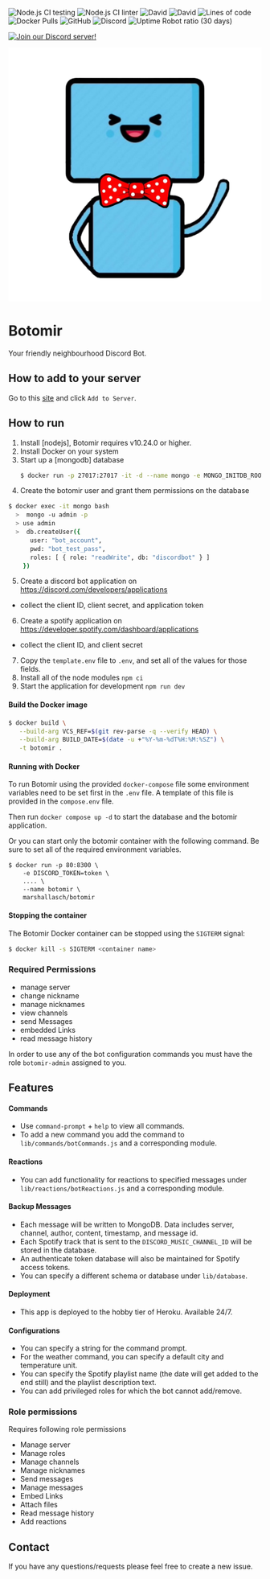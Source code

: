 ![Node.js CI testing](https://github.com/Botomir/botomir/workflows/testing/badge.svg)
![Node.js CI linter](https://github.com/Botomir/botomir/workflows/linter/badge.svg)
![David](https://img.shields.io/david/Botomir/botomir?style=plastic)
![David](https://img.shields.io/david/dev/Botomir/botomir?style=plastic)
![Lines of code](https://img.shields.io/tokei/lines/github/Botomir/botomir?style=plastic)
![Docker Pulls](https://img.shields.io/docker/pulls/marshallasch/botomir?style=plastic)
![GitHub](https://img.shields.io/github/license/Botomir/botomir?style=plastic)
![Discord](https://img.shields.io/discord/788091112476770353?style=plastic)
![Uptime Robot ratio (30 days)](https://img.shields.io/uptimerobot/ratio/m788089375-708361efbca4ea5bc2bac0bf?style=plastic)

[![Join our Discord server!](https://invidget.switchblade.xyz/788091112476770353)](https://discord.gg/sdXnDWrruS)

![Botomir Logo](static/images/botomir.png)

# Botomir

Your friendly neighbourhood Discord Bot.


## How to add to your server

Go to this [site](https://botomir.com) and click `Add to Server`.

## How to run

1. Install [nodejs], Botomir requires v10.24.0 or higher.
2. Install Docker on your system
3. Start up a [mongodb] database
    ```bash
    $ docker run -p 27017:27017 -it -d --name mongo -e MONGO_INITDB_ROOT_USERNAME=admin -e MONGO_INITDB_ROOT_PASSWORD=pass mongo
    ```
4. Create the botomir user and grant them permissions on the database
  ```bash
  $ docker exec -it mongo bash
    >  mongo -u admin -p
    > use admin
    >  db.createUser({
        user: "bot_account",
        pwd: "bot_test_pass",
        roles: [ { role: "readWrite", db: "discordbot" } ]
      })
  ```
5. Create a discord bot application on https://discord.com/developers/applications
  - collect the client ID, client secret, and application token
6. Create a spotify application on https://developer.spotify.com/dashboard/applications
  - collect the client ID, and client secret
7. Copy the `template.env` file to `.env`, and set all of the values for those fields.
8. Install all of the node modules `npm ci`
9. Start the application for development `npm run dev`


#### Build the Docker image

```bash
$ docker build \
   --build-arg VCS_REF=$(git rev-parse -q --verify HEAD) \
   --build-arg BUILD_DATE=$(date -u +"%Y-%m-%dT%H:%M:%SZ") \
   -t botomir .
```

#### Running with Docker

To run Botomir using the provided `docker-compose` file some environment variables need to be set first in the `.env` file. 
A template of this file is provided in the `compose.env` file. 

Then run `docker compose up -d` to start the database and the botomir application. 


Or you can start only the botomir container with the following command.
Be sure to set all of the required environment variables. 

```
$ docker run -p 80:8300 \
    -e DISCORD_TOKEN=token \
    .... \
    --name botomir \
    marshallasch/botomir
```

#### Stopping the container

The Botomir Docker container can be stopped using the `SIGTERM` signal:

```bash
$ docker kill -s SIGTERM <container name>
```

### Required Permissions
- manage server
- change nickname
- manage nicknames
- view channels
- send Messages
- embedded Links
- read message history

In order to use any of the bot configuration commands you must have the role `botomir-admin` assigned to you.

## Features

#### Commands
- Use `command-prompt` + `help` to view all commands.
- To add a new command you add the command to `lib/commands/botCommands.js` and a corresponding module.

#### Reactions
- You can add functionality for reactions to specified messages under `lib/reactions/botReactions.js` and a corresponding module.

#### Backup Messages
- Each message will be written to MongoDB. Data includes server, channel, author, content, timestamp, and message id.
- Each Spotify track that is sent to the `DISCORD_MUSIC_CHANNEL_ID` will be stored in the database.
- An authenticate token database will also be maintained for Spotify access tokens.
- You can specify a different schema or database under `lib/database`.

#### Deployment
- This app is deployed to the hobby tier of Heroku. Available 24/7.

#### Configurations
- You can specify a string for the command prompt.
- For the weather command, you can specify a default city and temperature unit.
- You can specify the Spotify playlist name (the date will get added to the end still) and the playlist description text.
- You can add privileged roles for which the bot cannot add/remove.

### Role permissions
Requires following role permissions
- Manage server
- Manage roles
- Manage channels
- Manage nicknames
- Send messages
- Manage messages
- Embed Links
- Attach files
- Read message history
- Add reactions

## Contact

If you have any questions/requests please feel free to create a new issue.
